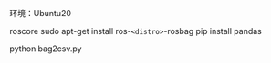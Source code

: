 环境：Ubuntu20

roscore
sudo apt-get install ros-`<distro>`-rosbag
pip install pandas

python bag2csv.py
